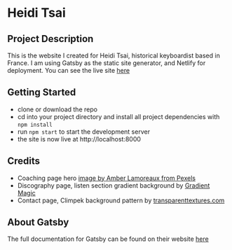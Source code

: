 # Heidi Tsai

## Project Description

This is the website I created for Heidi Tsai, historical keyboardist based in France. I am using Gatsby as the static site generator, and Netlify for deployment. You can see the live site [here](https://heiditsai.netlify.app)

## Getting Started

- clone or download the repo
- cd into your project directory and install all project dependencies with `npm install`
- run `npm start` to start the development server
- the site is now live at http://localhost:8000

## Credits

- Coaching page hero [image by Amber Lamoreaux from Pexels](https://www.pexels.com/photo/multicolored-abstract-art-2062637/)
- Discography page, listen section gradient background by [Gradient Magic](http://gradientmagic.com)
- Contact page, Climpek background pattern by [transparenttextures.com](https://transparenttextures.com)

## About Gatsby

The full documentation for Gatsby can be found on their website [here](https://www.gatsbyjs.org)
